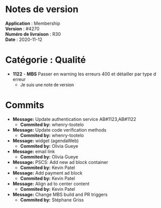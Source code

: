 # Notes de version    

**Application** : Membership <br/>
**Version** : #4270 <br/>
**Numéro de livraison**  : R30 <br/>
**Date** : 2020-11-12 <br/> 












# Catégorie : Qualité
*  **1122** - **MBS** Passer en warning les erreurs 400 et détailler par type d erreur
   - <div><span style="font-family:Roboto, sans-serif;text-align:left;display:inline !important;">Je suis une note de version</span><br></div>







# Commits
* **Message:** Update authentication service AB#1123,AB#1122  
   -  **Commited by:** whenry-tootelo 
* **Message:** Update code verification methods  
   -  **Commited by:** whenry-tootelo 
* **Message:** widget (agendaWeb)  
   -  **Commited by:** Olivia Gueye 
* **Message:** email link  
   -  **Commited by:** Olivia Gueye 
* **Message:** PSCS: Add new ad block container  
   -  **Commited by:** Kevin Patel 
* **Message:** Add payment ad block  
   -  **Commited by:** Kevin Patel 
* **Message:** Align ad to center content  
   -  **Commited by:** Kevin Patel 
* **Message:** Change MBS build and PR triggers  
   -  **Commited by:** Stéphane Griss 







